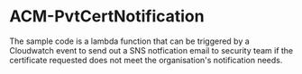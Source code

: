 # ACM-PvtCertNotification
The sample code is a lambda function that can be triggered by a Cloudwatch event to send out a SNS notfication email to security team if the certificate requested does not meet the organisation's notification needs.

